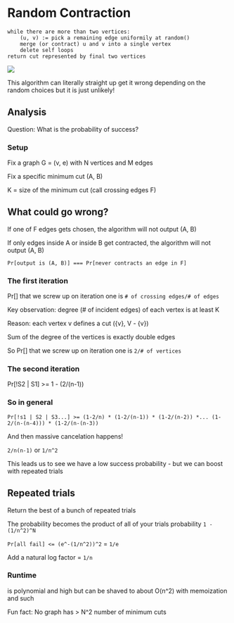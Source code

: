 # Random Contraction

```psydo
while there are more than two vertices:
    (u, v) := pick a remaining edge uniformily at random()
    merge (or contract) u and v into a single vertex
    delete self loops
return cut represented by final two vertices
```

![](../images/mincutexample.png)

This algorithm can literally straight up get it wrong depending on the random choices but it is just unlikely!

## Analysis

Question: What is the probability of success?

### Setup

Fix a graph G = (v, e) with N vertices and M edges

Fix a specific minimum cut (A, B)

K = size of the minimum cut (call crossing edges F)

## What could go wrong?

If one of F edges gets chosen, the algorithm will not output (A, B)

If only edges inside A or inside B get contracted, the algorithm will not output (A, B)

`Pr[output is (A, B)] === Pr[never contracts an edge in F]`

### The first iteration

 Pr[] that we screw up on iteration one is `# of crossing edges/# of edges`

Key observation: degree (# of incident edges) of each vertex is at least K

Reason: each vertex v defines a cut ({v}, V - {v})

Sum of the degree of the vertices is exactly double edges

So Pr[] that we screw up on iteration one is `2/# of vertices`

### The second iteration

Pr[!S2 | S1] >= 1 - (2/(n-1))

### So in general

`Pr[!s1 | S2 | S3...] >= (1-2/n) * (1-2/(n-1)) * (1-2/(n-2)) *... (1-2/(n-(n-4))) * (1-2/(n-(n-3))`

And then massive cancelation happens!

`2/n(n-1)` or `1/n^2`

This leads us to see we have a low success probability - but we can boost with repeated trials

## Repeated trials

Return the best of a bunch of repeated trials

The probability becomes the product of all of your trials probability `1 - (1/n^2)^N`

`Pr[all fail] <= (e^-(1/n^2))^2` = `1/e`

Add a natural log factor = `1/n`

### Runtime

is polynomial and high but can be shaved to about O(n^2) with memoization and such

Fun fact: No graph has > N^2 number of minimum cuts
